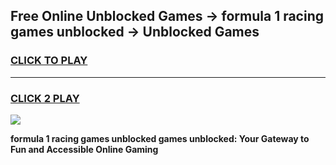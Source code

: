 
## Free Online Unblocked Games → formula 1 racing games unblocked → Unblocked Games
<h3>
<a href="https://premium.freeplayer.one?title=formula_1_racing_games_unblocked&ref=21F">CLICK TO PLAY</a></h3>
<hr>

<h3>
<a href="https://premium.freeplayer.one?title=formula_1_racing_games_unblocked&ref=21F">CLICK 2 PLAY</a>
  
</h3>

<a href="https://premium.freeplayer.one?title=formula_1_racing_games_unblocked&ref=21F/"><img src="https://clearcache.store/games.png"></a>


**formula 1 racing games unblocked games unblocked: Your Gateway to Fun and Accessible Online Gaming**
